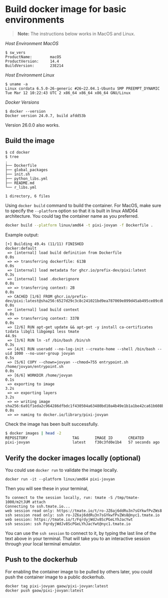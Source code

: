 # Build docker image for basic environments


> **Note:** The instructions below works in MacOS and Linux.

*Host Environment MacOS*
```
$ sw_vers
ProductName:		macOS
ProductVersion:		14.4
BuildVersion:		23E214
```

*Host Environment Linux*

```
$ uname -a
Linux cordata 6.5.0-26-generic #26~22.04.1-Ubuntu SMP PREEMPT_DYNAMIC Tue Mar 12 10:22:43 UTC 2 x86_64 x86_64 x86_64 GNU/Linux
```

*Docker Versions*
```
$ docker --version
Docker version 24.0.7, build afdd53b
```

Version 26.0.0 also works.


## Build the image

```
$ cd docker
$ tree
.
├── Dockerfile
├── global_packages
├── init.sh
├── python_libs.yml
├── README.md
└── r_libs.yml

1 directory, 6 files
```

Using `docker build` command to build the container. For MacOS, make sure to specify the `--platform` option so that it is built in linux AMD64 architecture. You could tag the container name as you preferred.

```bash
docker build --platform linux/amd64 -t pixi-jovyan -f Dockerfile .
```

Example output:
```
[+] Building 49.4s (11/11) FINISHED                                                                                                            docker:default
 => [internal] load build definition from Dockerfile                                                                                                     0.0s
 => => transferring dockerfile: 613B                                                                                                                     0.0s
 => [internal] load metadata for ghcr.io/prefix-dev/pixi:latest                                                                                          0.3s
 => [internal] load .dockerignore                                                                                                                        0.0s
 => => transferring context: 2B                                                                                                                          0.0s
 => CACHED [1/6] FROM ghcr.io/prefix-dev/pixi:latest@sha256:6527d29c3c8c241021bd9ea787069e899d45ab495ce89cdbeabf1b0ab31a0f04                             0.0s
 => [internal] load build context                                                                                                                        0.0s
 => => transferring context: 337B                                                                                                                        0.0s
 => [2/6] RUN apt-get update && apt-get -y install ca-certificates tzdata libgl1 libgomp1 less tmate                                                    44.9s
 => [3/6] RUN ln -sf /bin/bash /bin/sh                                                                                                                   0.3s 
 => [4/6] RUN useradd --no-log-init --create-home --shell /bin/bash --uid 1000 --no-user-group jovyan                                                    0.5s 
 => [5/6] COPY --chown=jovyan --chmod=755 entrypoint.sh /home/jovyan/entrypoint.sh                                                                       0.0s 
 => [6/6] WORKDIR /home/jovyan                                                                                                                           0.1s 
 => exporting to image                                                                                                                                   3.2s 
 => => exporting layers                                                                                                                                  3.2s 
 => => writing image sha256:6a91f1eda2c964286dfbdc1f430504a63480bd10a4b49e1b1a1be42ca61b608b                                                             0.0s
 => => naming to docker.io/library/pixi-jovyan 
```

Check the image has been built successfully.
```bash
$ docker images | head -2
REPOSITORY                    TAG       IMAGE ID       CREATED              SIZE
pixi-jovyan                   latest    f30c3fd0e1b4   57 seconds ago       384MB
```

## Verify the docker images locally (optional)
You could use `docker run` to validate the image locally.
```
docker run -it --platform linux/amd64 pixi-jovyan
```

Then you will see these in your terminal,

```
To connect to the session locally, run: tmate -S /tmp/tmate-1000/m2tJUM attach
Connecting to ssh.tmate.io...
web session read only: https://tmate.io/t/ro-JZ6aj6ddRu3n7sGYkwfPvZWs8
ssh session read only: ssh ro-JZ6aj6ddRu3n7sGYkwfPvZWs8@nyc1.tmate.io
web session: https://tmate.io/t/FqrdyjWdJv8ScPGeLYhJacYwt
ssh session: ssh FqrdyjWdJv8ScPGeLYhJacYwt@nyc1.tmate.io
```

You can use the `ssh session` to connect to it, by typing the last line of the text above in your terminal. That will take you to an interactive session through your local terminal emulator.

## Push to the dockerhub

For enabling the container image to be pulled by others later, you could push the container image to a public dockerhub.

```
docker tag pixi-jovyan gaow/pixi-jovyan:latest
docker push gaow/pixi-jovyan:latest
```